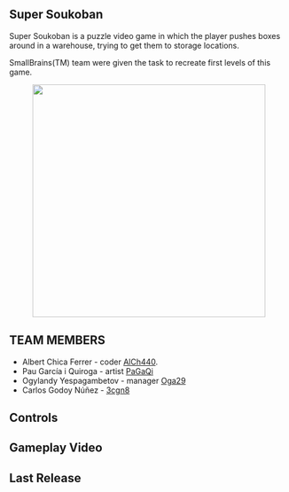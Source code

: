 ## Super Soukoban



Super Soukoban is a puzzle video game  in which the player pushes boxes around in a warehouse, trying to get them to storage locations.

SmallBrains(TM) team were given the task to recreate first levels of this game.



<p align="center">
  <img width="420" height="420" src="https://i.imgur.com/qjVNRKk.png">
</p> 

## TEAM MEMBERS





- Albert Chica Ferrer - coder [AlCh440](https://github.com/AlCh440).
- Pau García i Quiroga - artist [PaGaQi](https://github.com/PaGaQi)
- Ogylandy Yespagambetov - manager [Oga29](https://github.com/Oga29)
- Carlos Godoy Núñez -  [3cgn8](https://github.com/3cgn8)


 




## Controls
## Gameplay Video
## Last Release

